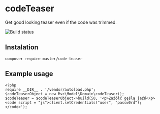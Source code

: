 # codeTeaser
Get good looking teaser even if the code was trimmed.

![Build status](https://img.shields.io/circleci/project/trzczy/codeTeaser.svg?style=flat-square)

## Instalation
`composer require master/code-teaser`

## Example usage
    <?php
    require __DIR__ . '/vendor/autoload.php';
    $codeTeaserObject = new Mvc\Model\Domain\codeTeaser();
    $codeTeaser = $codeTeaserObject->build(50, '<p>Zażółć gęślą jaźń</p><code script = "js">client.setCredentials("user", "passw0rd");</code>');